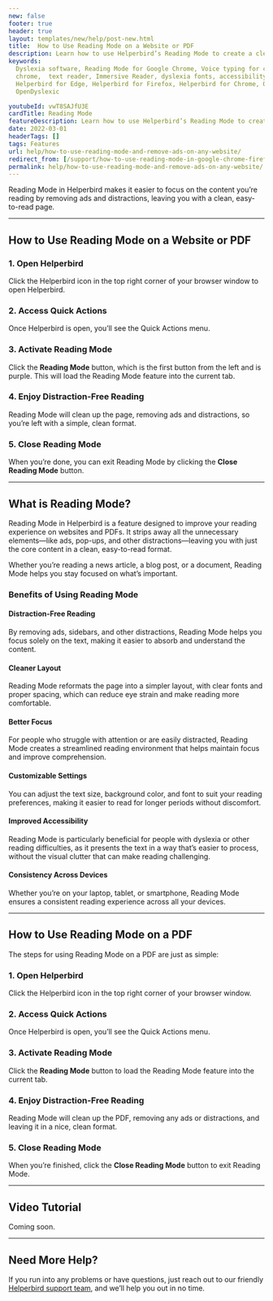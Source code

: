 ```yaml
---
new: false
footer: true
header: true
layout: templates/new/help/post-new.html
title:  How to Use Reading Mode on a Website or PDF
description: Learn how to use Helperbird’s Reading Mode to create a clean, distraction-free reading experience on any website or PDF. Find out how to activate the feature, customize it, and discover the benefits of focusing on just the content that matters.
keywords:
  Dyslexia software, Reading Mode for Google Chrome, Voice typing for chrome, Text to speech for
  chrome,  text reader, Immersive Reader, dyslexia fonts, accessibility software, dyslexia software,
  Helperbird for Edge, Helperbird for Firefox, Helperbird for Chrome, Opendyslexic for Chrome,
  OpenDyslexic

youtubeId: vwT8SAJfU3E
cardTitle: Reading Mode
featureDescription: Learn how to use Helperbird’s Reading Mode to create a clean, distraction-free reading experience on any website or PDF. Find out how to activate the feature, customize it, and discover the benefits of focusing on just the content that matters.
date: 2022-03-01
headerTags: []
tags: Features
url: help/how-to-use-reading-mode-and-remove-ads-on-any-website/
redirect_from: [/support/how-to-use-reading-mode-in-google-chrome-firefox-edge/,/support/how-to-use-reading-mode-to-remove-website-distractions-in-chrome-firefox-edge/]
permalink: help/how-to-use-reading-mode-and-remove-ads-on-any-website/
---
```




Reading Mode in Helperbird makes it easier to focus on the content you’re reading by removing ads and distractions, leaving you with a clean, easy-to-read page.


---

## How to Use Reading Mode on a Website or PDF

### 1. Open Helperbird

Click the Helperbird icon in the top right corner of your browser window to open Helperbird.

### 2. Access Quick Actions

Once Helperbird is open, you’ll see the Quick Actions menu.

### 3. Activate Reading Mode

Click the **Reading Mode** button, which is the first button from the left and is purple. This will load the Reading Mode feature into the current tab.

### 4. Enjoy Distraction-Free Reading

Reading Mode will clean up the page, removing ads and distractions, so you’re left with a simple, clean format.

### 5. Close Reading Mode

When you’re done, you can exit Reading Mode by clicking the **Close Reading Mode** button.

---

## What is Reading Mode?

Reading Mode in Helperbird is a feature designed to improve your reading experience on websites and PDFs. It strips away all the unnecessary elements—like ads, pop-ups, and other distractions—leaving you with just the core content in a clean, easy-to-read format. 

Whether you’re reading a news article, a blog post, or a document, Reading Mode helps you stay focused on what’s important.

### Benefits of Using Reading Mode

#### Distraction-Free Reading

By removing ads, sidebars, and other distractions, Reading Mode helps you focus solely on the text, making it easier to absorb and understand the content.

#### Cleaner Layout

Reading Mode reformats the page into a simpler layout, with clear fonts and proper spacing, which can reduce eye strain and make reading more comfortable.

#### Better Focus

For people who struggle with attention or are easily distracted, Reading Mode creates a streamlined reading environment that helps maintain focus and improve comprehension.

#### Customizable Settings

You can adjust the text size, background color, and font to suit your reading preferences, making it easier to read for longer periods without discomfort.

#### Improved Accessibility 

Reading Mode is particularly beneficial for people with dyslexia or other reading difficulties, as it presents the text in a way that’s easier to process, without the visual clutter that can make reading challenging.

#### Consistency Across Devices

Whether you’re on your laptop, tablet, or smartphone, Reading Mode ensures a consistent reading experience across all your devices.

---

## How to Use Reading Mode on a PDF

The steps for using Reading Mode on a PDF are just as simple:

### 1. Open Helperbird

Click the Helperbird icon in the top right corner of your browser window.

### 2. Access Quick Actions

Once Helperbird is open, you’ll see the Quick Actions menu.

### 3. Activate Reading Mode

Click the **Reading Mode** button to load the Reading Mode feature into the current tab.

### 4. Enjoy Distraction-Free Reading

Reading Mode will clean up the PDF, removing any ads or distractions, and leaving it in a nice, clean format.

### 5. Close Reading Mode

When you’re finished, click the **Close Reading Mode** button to exit Reading Mode.

---

## Video Tutorial

Coming soon.

---

## Need More Help?

If you run into any problems or have questions, just reach out to our friendly [Helperbird support team](/support), and we’ll help you out in no time.
